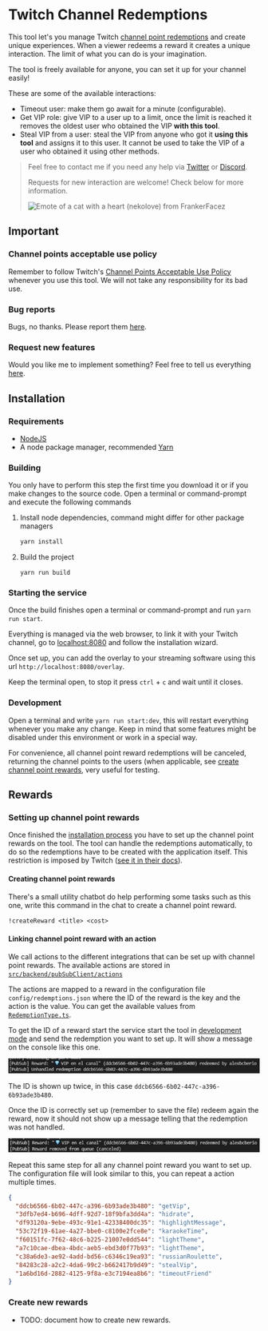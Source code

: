 # Twitch Channel Redemptions

This tool let's you manage Twitch [channel point redemptions](https://help.twitch.tv/s/article/channel-points-guide) and create unique experiences. When a viewer redeems a reward it creates a unique interaction. The limit of what you can do is your imagination.

The tool is freely available for anyone, you can set it up for your channel easily!

These are some of the available interactions:

- Timeout user: make them go await for a minute (configurable).
- Get VIP role: give VIP to a user up to a limit, once the limit is reached it removes the oldest user who obtained the VIP **with this tool**.
- Steal VIP from a user: steal the VIP from anyone who got it **using this tool** and assigns it to this user. It cannot be used to take the VIP of a user who obtained it using other methods.

> Feel free to contact me if you need any help via [Twitter](https://twitter.com/alexbcberio) or [Discord](https://discord.com/users/202915432175239169).
>
> Requests for new interaction are welcome! Check below for more information.
>
> ![Emote of a cat with a heart (nekolove) from FrankerFacez](https://cdn.frankerfacez.com/emote/244375/1)

## Important

### Channel points acceptable use policy

Remember to follow Twitch's [Channel Points Acceptable Use Policy](https://www.twitch.tv/p/en/legal/channel-points-acceptable-use-policy/) whenever you use this tool. We will not take any responsibility for its bad use.

### Bug reports

Bugs, no thanks. Please report them [here](https://github.com/alexbcberio/twitch-channel-redemptions/issues/new?labels=bug&template=bug_report.md).

### Request new features

Would you like me to implement something? Feel free to tell us everything [here](https://github.com/alexbcberio/twitch-channel-redemptions/issues/new?labels=enhancement&template=feature_request.md).

## Installation

### Requirements

- [NodeJS](https://nodejs.org/en/download/)
- A node package manager, recommended [Yarn](https://classic.yarnpkg.com/en/docs/install)

### Building

You only have to perform this step the first time you download it or if you make changes to the source code. Open a terminal or command-prompt and execute the following commands

1. Install node dependencies, command might differ for other package managers
   ```bash
   yarn install
   ```
2. Build the project
   ```
   yarn run build
   ```

### Starting the service

Once the build finishes open a terminal or command-prompt and run `yarn run start`.

Everything is managed via the web browser, to link it with your Twitch channel, go to [localhost:8080](http://localhost:8080) and follow the installation wizard.

Once set up, you can add the overlay to your streaming software using this url `http://localhost:8080/overlay`.

Keep the terminal open, to stop it press `ctrl` + `c` and wait until it closes.

### Development

Open a terminal and write `yarn run start:dev`, this will restart everything whenever you make any change. Keep in mind that some features might be disabled under this environment or work in a special way.

For convenience, all channel point reward redemptions will be canceled, returning the channel points to the users (when applicable, see [create channel point rewards](#creating-channel-point-rewards), very useful for testing.

## Rewards

### Setting up channel point rewards

Once finished the [installation process](#installation) you have to set up the channel point rewards on the tool. The tool can handle the redemptions automatically, to do so the redemptions have to be created with the application itself. This restriction is imposed by Twitch ([see it in their docs](https://dev.twitch.tv/docs/api/reference#update-redemption-status)).

#### Creating channel point rewards

There's a small utility chatbot do help performing some tasks such as this one, write this command in the chat to create a channel point reward.

```txt
!createReward <title> <cost>
```

#### Linking channel point reward with an action

We call actions to the different integrations that can be set up with channel point rewards. The available actions are stored in [`src/backend/pubSubClient/actions`](./src/backend/pubSubClient/actions)

The actions are mapped to a reward in the configuration file `config/redemptions.json` where the ID of the reward is the key and the action is the value. You can get the available values from [`RedemptionType.ts`](./src/enums/RedemptionType.ts).

To get the ID of a reward start the service start the tool in [development mode](#development) and send the redemption you want to set up. It will show a message on the console like this one.

![Logs of unhandled channel point reward](./docs/img/unhandled-channel-point-reward-redemption.jpg)

The ID is shown up twice, in this case `ddcb6566-6b02-447c-a396-6b93ade3b480`.

Once the ID is correctly set up (remember to save the file) redeem again the reward, now it should not show up a message telling that the redemption was not handled.

![Logs of handled channel point reward](./docs/img/handled-channel-point-reward-redemption.jpg)

Repeat this same step for all any channel point reward you want to set up. The configuration file will look similar to this, you can repeat a action multiple times.

```json
{
  "ddcb6566-6b02-447c-a396-6b93ade3b480": "getVip",
  "3dfb7ed4-b696-4dff-92d7-18f9bfa3dd4a": "hidrate",
  "df93120a-9ebe-493c-91e1-42338400dc35": "highlightMessage",
  "53c72f19-61ae-4a27-bbe0-c8100e2fce8e": "karaokeTime",
  "f60151fc-7f62-48c6-b225-21007e0dd544": "lightTheme",
  "a7c10cae-dbea-4bdc-aeb5-ebd3d0f77b93": "lightTheme",
  "c38a6de3-ae92-4add-bd56-c6346c19ea93": "russianRoulette",
  "84283c28-a2c2-4da6-99c2-b662417b9d49": "stealVip",
  "1a6bd16d-2882-4125-9f8a-e3c7194ea8b6": "timeoutFriend"
}
```

### Create new rewards

- TODO: document how to create new rewards.

